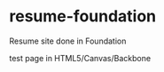 resume-foundation
=================

Resume site done in Foundation

test page in HTML5/Canvas/Backbone
